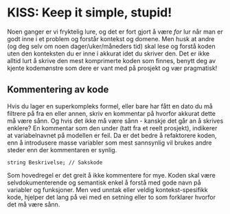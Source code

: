 # KISS: Keep it simple, stupid!

Noen ganger er vi fryktelig lure, og det er fort gjort å være _for_ lur når man er godt inne i et problem og forstår kontekst og domene. Men husk at andre (og deg selv om noen dager/uker/måneders tid) skal lese og forstå koden uten den konteksten du er inne i akkurat idet du skriver den. Det er ikke alltid lurt å skrive den mest komprimerte koden som finnes, benytt deg av kjente kodemønstre som dere er vant med på prosjekt og vær pragmatisk!

## Kommentering av kode
Hvis du lager en superkompleks formel, eller bare har fått en dato du må filtrere på fra en eller annen, skriv en kommentar på hvorfor akkurat dette må være sånn. Og hvis det ikke må være sånn - kanskje det går an å skrives enklere? En kommentar som den under (tatt fra et reelt prosjekt), indikerer at variabelnavnet på modellen er feil. Da er det bedre å refaktorere koden, enn å introdusere masse variabler som mest sannsynlig vil brukes andre steder enn der kommentaren er synlig.

```
string Beskrivelse; // Sakskode
```

Som hovedregel er det greit å ikke kommentere for mye. Koden skal være selvdokumenterende og semantisk enkel å forstå med gode navn på variabler og funksjoner. Men ved unntak eller veldig kontekst-spesifikk kode, hjelper det lang på vei med en setning eller to som forklarer hvorfor det må være sånn.
